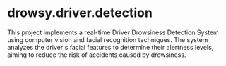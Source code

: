# drowsy.driver.detection
This project implements a real-time Driver Drowsiness Detection System using computer vision and facial recognition techniques. The system analyzes the driver's facial features to determine their alertness levels, aiming to reduce the risk of accidents caused by drowsiness.
